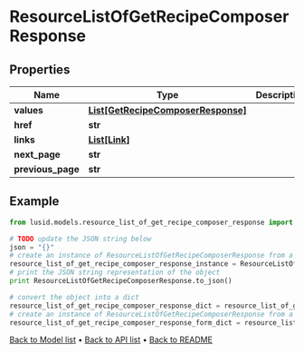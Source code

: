# ResourceListOfGetRecipeComposerResponse


## Properties
Name | Type | Description | Notes
------------ | ------------- | ------------- | -------------
**values** | [**List[GetRecipeComposerResponse]**](GetRecipeComposerResponse.md) |  | 
**href** | **str** |  | [optional] 
**links** | [**List[Link]**](Link.md) |  | [optional] 
**next_page** | **str** |  | [optional] 
**previous_page** | **str** |  | [optional] 

## Example

```python
from lusid.models.resource_list_of_get_recipe_composer_response import ResourceListOfGetRecipeComposerResponse

# TODO update the JSON string below
json = "{}"
# create an instance of ResourceListOfGetRecipeComposerResponse from a JSON string
resource_list_of_get_recipe_composer_response_instance = ResourceListOfGetRecipeComposerResponse.from_json(json)
# print the JSON string representation of the object
print ResourceListOfGetRecipeComposerResponse.to_json()

# convert the object into a dict
resource_list_of_get_recipe_composer_response_dict = resource_list_of_get_recipe_composer_response_instance.to_dict()
# create an instance of ResourceListOfGetRecipeComposerResponse from a dict
resource_list_of_get_recipe_composer_response_form_dict = resource_list_of_get_recipe_composer_response.from_dict(resource_list_of_get_recipe_composer_response_dict)
```
[Back to Model list](../README.md#documentation-for-models) &#8226; [Back to API list](../README.md#documentation-for-api-endpoints) &#8226; [Back to README](../README.md)


